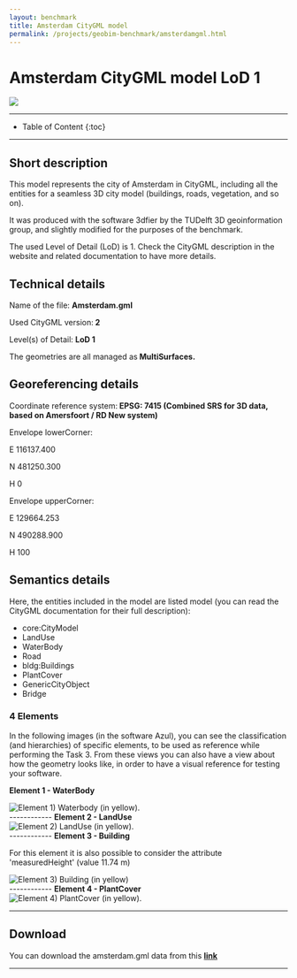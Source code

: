 ```yaml
---
layout: benchmark
title: Amsterdam CityGML model
permalink: /projects/geobim-benchmark/amsterdamgml.html
---
```


<h1>Amsterdam CityGML model LoD 1</h1>

<div class="row">
  <div class="col-sm-12 col-xs-12"><img class="img-responsive" src="{{ "/projects/geobim-benchmark/img/amsterdam-1.gif" }}" style="max-height: 500px"></div>
</div>

- - -

* Table of Content
{:toc}

- - -

## Short description

This model represents the city of Amsterdam in CityGML, including all the entities for a seamless 3D city model (buildings, roads, vegetation, and so on).

It was produced with the software 3dfier by the TUDelft 3D geoinformation group, and slightly modified for the purposes of the benchmark.

The used Level of Detail (LoD) is 1. Check the CityGML description in the website and related documentation to have more details.


## Technical details

Name of the file: <strong>Amsterdam.gml</strong>

Used CityGML version:<strong> 2</strong>

Level(s) of Detail: <strong>LoD 1</strong>

The geometries are all managed as<strong> MultiSurfaces.</strong>

## Georeferencing details

Coordinate reference system:<strong> EPSG: 7415 (Combined SRS for 3D data, based on Amersfoort / RD New system)</strong>

Envelope lowerCorner:

E 116137.400

N 481250.300

H 0

Envelope upperCorner:

E 129664.253

N 490288.900

H 100

## Semantics details

Here, the entities included in the model are listed model (you can read the CityGML documentation for their full description):

* core:CityModel
* LandUse
* WaterBody
* Road
* bldg:Buildings
* PlantCover
* GenericCityObject
* Bridge

### 4 Elements

In the following images (in the software Azul), you can see the classification (and hierarchies) of specific elements, to be used as reference while performing the Task 3.
From these views you can also have a view about how the geometry looks like, in order to have a visual reference for testing your software.

<strong> Element 1 - WaterBody</strong>
<div class="row">
	<img class="img-responsive" src="{{ "/projects/geobim-benchmark/img/amsterdam-Fig2.gif" }}" title="Element 1)	Waterbody (in yellow)." >
</div>
------------
<strong> Element 2 - LandUse</strong>
<div class="row">
	<img class="img-responsive" src="{{ "/projects/geobim-benchmark/img/amsterdam-Fig3.gif" }}" title="Element 2)	LandUse (in yellow)." >
</div>
------------
<strong> Element 3 - Building</strong>

For this element it is also possible to consider the attribute 'measuredHeight' (value 11.74 m)
<div class="row">
	<img class="img-responsive" src="{{ "/projects/geobim-benchmark/img/amsterdam-Fig4.gif" }}" title="Element 3)	Building (in yellow)" >
</div>
------------
<strong> Element 4 - PlantCover</strong>
<div class="row">
	<img class="img-responsive" src="{{ "/projects/geobim-benchmark/img/amsterdam-Fig5.gif" }}" title="Element 4)	PlantCover (in yellow)." >
</div>

--------------------------
## Download

You can download the amsterdam.gml data from this [**link**](https://3d.bk.tudelft.nl/download/benchmark/Amsterdam_LoD1.zip)
 - - -
